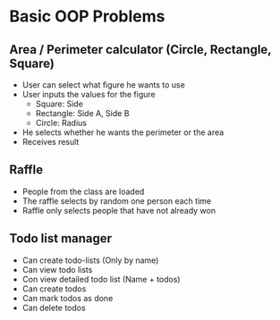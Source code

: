 # Basic OOP Problems

## Area / Perimeter calculator (Circle, Rectangle, Square)

- User can select what figure he wants to use
- User inputs the values for the figure
    - Square: Side
    - Rectangle: Side A, Side B
    - Circle: Radius
- He selects whether he wants the perimeter or the area
- Receives result

## Raffle

- People from the class are loaded
- The raffle selects by random one person each time
- Raffle only selects people that have not already won

## Todo list manager
- Can create todo-lists (Only by name)
- Can view todo lists
- Con view detailed todo list (Name + todos)
- Can create todos
- Can mark todos as done
- Can delete todos
